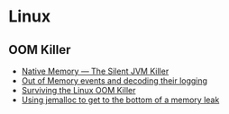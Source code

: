 # Linux

## OOM Killer

* [Native Memory — The Silent JVM Killer](https://medium.com/swlh/native-memory-the-silent-jvm-killer-595913cba8e7)
* [Out of Memory events and decoding their logging](https://community.wandisco.com/s/article/Guide-to-Out-of-Memory-OOM-events-and-decoding-their-logging)
* [Surviving the Linux OOM Killer](https://dev.to/rrampage/surviving-the-linux-oom-killer-2ki9)
* [Using jemalloc to get to the bottom of a memory leak](https://technology.blog.gov.uk/2015/12/11/using-jemalloc-to-get-to-the-bottom-of-a-memory-leak/)
